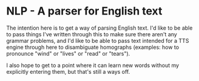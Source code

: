NLP - A parser for English text
===

The intention here is to get a way of parsing English text. I'd like to be able
to pass things I've written through this to make sure there aren't any grammar
problems, and I'd like to be able to pass text intended for a TTS engine through
here to disambiguate homographs (examples: how to pronounce "wind" or "lives" or
"read" or "tears").

I also hope to get to a point where it can learn new words without my explicitly
entering them, but that's still a ways off.

